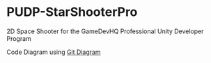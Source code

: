# PUDP-StarShooterPro
2D Space Shooter for the GameDevHQ Professional Unity Developer Program

Code Diagram using [Git Diagram](https://gitdiagram.com/robert-kuropkat/PUDP-StarShooterPro)
